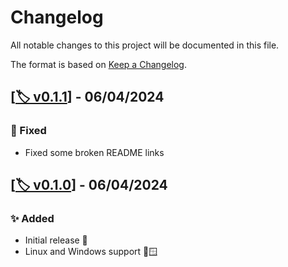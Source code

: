 # Changelog

All notable changes to this project will be documented in this file.

The format is based on [Keep a Changelog](https://keepachangelog.com/en/1.1.0/).

## [[🏷️ v0.1.1](https://github.com/MattBolitho/ipopt_bindgen/releases/v0.1.1 "v0.1.1 GitHub Release Link")] - 06/04/2024

### 🐛 Fixed

- Fixed some broken README links

## [[🏷️ v0.1.0](https://github.com/MattBolitho/ipopt_bindgen/releases/v0.1.0 "v0.1.0 GitHub Release Link")] - 06/04/2024

### ✨ Added

- Initial release 🎂
- Linux and Windows support 🐧🪟

